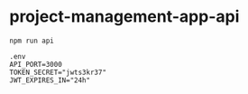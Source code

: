 # project-management-app-api
```
npm run api
```
```
.env
API_PORT=3000
TOKEN_SECRET="jwts3kr37"
JWT_EXPIRES_IN="24h"

```